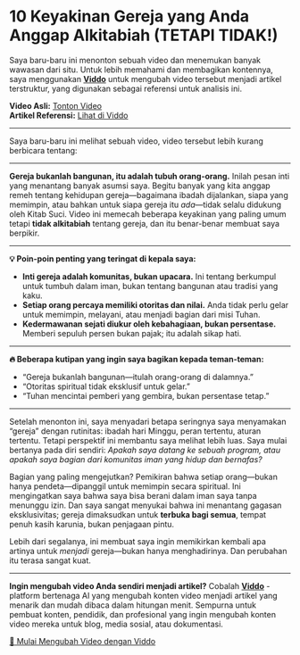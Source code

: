 # 10 Keyakinan Gereja yang Anda Anggap Alkitabiah (TETAPI TIDAK!)

Saya baru-baru ini menonton sebuah video dan menemukan banyak wawasan dari situ. Untuk lebih memahami dan membagikan kontennya, saya menggunakan **[Viddo](https://viddo.pro/)** untuk mengubah video tersebut menjadi artikel terstruktur, yang digunakan sebagai referensi untuk analisis ini.

**Video Asli:** [Tonton Video](https://www.youtube.com/watch?v=gK6s6xnANpw)  
**Artikel Referensi:** [Lihat di Viddo](https://viddo.pro/zh/video-result/155e1aab-7ba7-4729-8766-46d4e690e39b)

---

Saya baru-baru ini melihat sebuah video, video tersebut lebih kurang berbicara tentang:

---

**Gereja bukanlah bangunan, itu adalah tubuh orang-orang.** Inilah pesan inti yang menantang banyak asumsi saya. Begitu banyak yang kita anggap remeh tentang kehidupan gereja—bagaimana ibadah dijalankan, siapa yang memimpin, atau bahkan untuk siapa gereja itu *ada*—tidak selalu didukung oleh Kitab Suci. Video ini memecah beberapa keyakinan yang paling umum tetapi **tidak alkitabiah** tentang gereja, dan itu benar-benar membuat saya berpikir.

---

**💡 Poin-poin penting yang teringat di kepala saya:**

- **Inti gereja adalah komunitas, bukan upacara.** Ini tentang berkumpul untuk tumbuh dalam iman, bukan tentang bangunan atau tradisi yang kaku.
- **Setiap orang percaya memiliki otoritas dan nilai.** Anda tidak perlu gelar untuk memimpin, melayani, atau menjadi bagian dari misi Tuhan.
- **Kedermawanan sejati diukur oleh kebahagiaan, bukan persentase.** Memberi sepuluh persen bukan pajak; itu adalah sikap hati.

---

**🔥 Beberapa kutipan yang ingin saya bagikan kepada teman-teman:**

- “Gereja bukanlah bangunan—itulah orang-orang di dalamnya.”
- “Otoritas spiritual tidak eksklusif untuk gelar.”
- “Tuhan mencintai pemberi yang gembira, bukan persentase tetap.”

---

Setelah menonton ini, saya menyadari betapa seringnya saya menyamakan “gereja” dengan rutinitas: ibadah hari Minggu, peran tertentu, aturan tertentu. Tetapi perspektif ini membantu saya melihat lebih luas. Saya mulai bertanya pada diri sendiri: *Apakah saya datang ke sebuah program, atau apakah saya bagian dari komunitas iman yang hidup dan bernafas?*

Bagian yang paling mengejutkan? Pemikiran bahwa setiap orang—bukan hanya pendeta—dipanggil untuk memimpin secara spiritual. Ini mengingatkan saya bahwa saya bisa berani dalam iman saya tanpa menunggu izin. Dan saya sangat menyukai bahwa ini menantang gagasan eksklusivitas; gereja dimaksudkan untuk **terbuka bagi semua**, tempat penuh kasih karunia, bukan penjagaan pintu.

Lebih dari segalanya, ini membuat saya ingin memikirkan kembali apa artinya untuk *menjadi* gereja—bukan hanya menghadirinya. Dan perubahan itu terasa sangat kuat.

---

**Ingin mengubah video Anda sendiri menjadi artikel?** Cobalah **[Viddo](https://viddo.pro/)** - platform bertenaga AI yang mengubah konten video menjadi artikel yang menarik dan mudah dibaca dalam hitungan menit. Sempurna untuk pembuat konten, pendidik, dan profesional yang ingin mengubah konten video mereka untuk blog, media sosial, atau dokumentasi.

[🚀 Mulai Mengubah Video dengan Viddo](https://viddo.pro/)